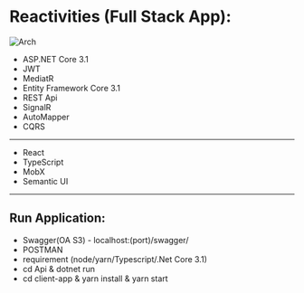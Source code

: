 ﻿# Reactivities (Full Stack App):
![Arch](https://habrastorage.org/web/22b/033/c50/22b033c50a144c7491662c8cd292fbab.jpg)
* ASP.NET Core 3.1
* JWT
* MediatR
* Entity Framework Core 3.1
* REST Api
* SignalR
* AutoMapper
* CQRS
----------------
* React
* TypeScript
* MobX
* Semantic UI
----------------
## Run Application:
* Swagger(OA S3) - localhost:(port)/swagger/
* POSTMAN
* requirement (node/yarn/Typescript/.Net Core 3.1)
* cd Api & dotnet run
* cd client-app & yarn install & yarn start
